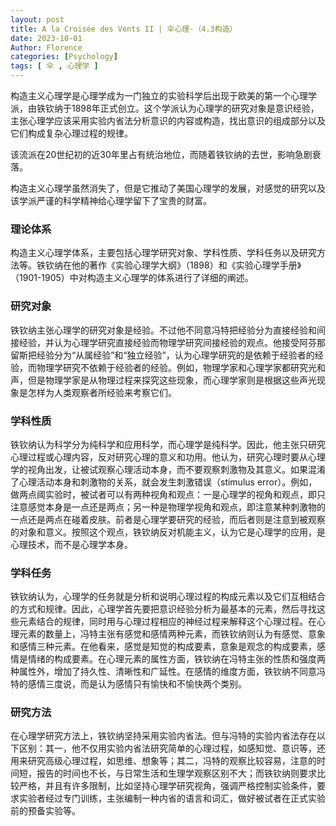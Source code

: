 ```yaml
---
layout: post
title: A la Croisée des Vents II | 伞心理-（4.3构造）
date: 2023-10-01
Author: Florence
categories: [Psychology]
tags: [ 伞 , 心理学 ]
---
```


构造主义心理学是心理学成为一门独立的实验科学后出现于欧美的第一个心理学派，由铁钦纳于1898年正式创立。这个学派认为心理学的研究对象是意识经验，主张心理学应该采用实验内省法分析意识的内容或构造，找出意识的组成部分以及它们构成复杂心理过程的规律。

该流派在20世纪初的近30年里占有统治地位，而随着铁钦纳的去世，影响急剧衰落。

构造主义心理学虽然消失了，但是它推动了美国心理学的发展，对感觉的研究以及该学派严谨的科学精神给心理学留下了宝贵的财富。


### 理论体系

构造主义心理学体系，主要包括心理学研究对象、学科性质、学科任务以及研究方法等。铁钦纳在他的著作《实验心理学大纲》（1898）和《实验心理学手册》（1901-1905）中对构造主义心理学的体系进行了详细的阐述。

### 研究对象

铁钦纳主张心理学的研究对象是经验。不过他不同意冯特把经验分为直接经验和间接经验，并认为心理学研究直接经验而物理学研究间接经验的观点。他接受阿芬那留斯把经验分为“从属经验”和“独立经验”，认为心理学研究的是依赖于经验者的经验，而物理学研究不依赖于经验者的经验。例如，物理学家和心理学家都研究光和声，但是物理学家是从物理过程来探究这些现象，而心理学家则是根据这些声光现象是怎样为人类观察者所经验来考察它们。

### 学科性质

铁钦纳认为科学分为纯科学和应用科学，而心理学是纯科学。因此，他主张只研究心理过程或心理内容，反对研究心理的意义和功用。他认为，研究心理时要从心理学的视角出发，让被试观察心理活动本身，而不要观察刺激物及其意义。如果混淆了心理活动本身和刺激物的关系，就会发生刺激错误（stimulus error）。例如，做两点阈实验时，被试者可以有两种视角和观点：一是心理学的视角和观点，即只注意感觉本身是一点还是两点；另一种是物理学视角和观点，即注意某种刺激物的一点还是两点在碰着皮肤。前者是心理学要研究的经验，而后者则是注意到被观察的对象和意义。按照这个观点，铁钦纳反对机能主义，认为它是心理学的应用，是心理技术，而不是心理学本身。

### 学科任务

铁钦纳认为，心理学的任务就是分析和说明心理过程的构成元素以及它们互相结合的方式和规律。因此，心理学首先要把意识经验分析为最基本的元素，然后寻找这些元素结合的规律，同时用与心理过程相应的神经过程来解释这个心理过程。在心理元素的数量上，冯特主张有感觉和感情两种元素，而铁钦纳则认为有感觉、意象和感情三种元素。在他看来，感觉是知觉的构成要素，意象是观念的构成要素，感情是情绪的构成要素。在心理元素的属性方面，铁钦纳在冯特主张的性质和强度两种属性外，增加了持久性、清晰性和广延性。在感情的维度方面，铁钦纳不同意冯特的感情三度说，而是认为感情只有愉快和不愉快两个类别。

### 研究方法

在心理学研究方法上，铁钦纳坚持采用实验内省法。但与冯特的实验内省法存在以下区别：其一，他不仅用实验内省法研究简单的心理过程，如感知觉、意识等，还用来研究高级心理过程，如思维、想象等；其二，冯特的观察比较容易，注意的时间短，报告的时间也不长，与日常生活和生理学观察区别不大；而铁钦纳则要求比较严格，并且有许多限制，比如坚持心理学研究视角，强调严格控制实验条件，要求实验者经过专门训练，主张编制一种内省的语言和词汇，做好被试者在正式实验前的预备实验等。
